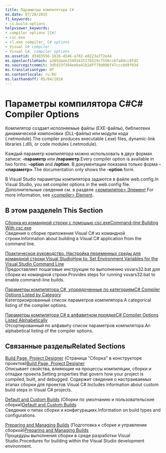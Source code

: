 ```yaml
---
title: Параметры компилятора C#
ms.date: 07/20/2015
f1_keywords:
- cs.build.options
helpviewer_keywords:
- compiler options [C#]
- csc.exe
- cl.exe compiler, C# options
- Visual C# compiler
- Visual C#, compiler options
ms.assetid: d3403556-1816-4546-a782-e8223a772e44
ms.openlocfilehash: a305daee2349341527b529c7556cc6fa84cc9fd2
ms.sourcegitcommit: 3d5d33f384eeba41b2dff79d096f47ccc8d8f03d
ms.translationtype: HT
ms.contentlocale: ru-RU
ms.lasthandoff: 05/04/2018
---
```

# <a name="c-compiler-options"></a><span data-ttu-id="93ec7-102">Параметры компилятора C#</span><span class="sxs-lookup"><span data-stu-id="93ec7-102">C# Compiler Options</span></span>
<span data-ttu-id="93ec7-103">Компилятор создает исполняемые файлы (EXE-файлы), библиотеки динамической компоновки (DLL-файлы) или модули кода (.netmodule).</span><span class="sxs-lookup"><span data-stu-id="93ec7-103">The compiler produces executable (.exe) files, dynamic-link libraries (.dll), or code modules (.netmodule).</span></span>  
  
 <span data-ttu-id="93ec7-104">Каждый параметр компилятора можно использовать в двух формах записи: **-параметр** или **/параметр**.</span><span class="sxs-lookup"><span data-stu-id="93ec7-104">Every compiler option is available in two forms: **-option** and **/option**.</span></span> <span data-ttu-id="93ec7-105">В документации показана только форма **-<параметр>**.</span><span class="sxs-lookup"><span data-stu-id="93ec7-105">The documentation only shows the **-option** form.</span></span>  
  
 <span data-ttu-id="93ec7-106">В Visual Studio параметры компилятора задаются в файле web.config.</span><span class="sxs-lookup"><span data-stu-id="93ec7-106">In Visual Studio, you set compiler options in the web.config file.</span></span> <span data-ttu-id="93ec7-107">Дополнительные сведения см. в разделе [\<компилятор> Элемент](../../../framework/configure-apps/file-schema/compiler/compiler-element.md).</span><span class="sxs-lookup"><span data-stu-id="93ec7-107">For more information, see [\<compiler> Element](../../../framework/configure-apps/file-schema/compiler/compiler-element.md).</span></span>  
  
## <a name="in-this-section"></a><span data-ttu-id="93ec7-108">В этом разделе</span><span class="sxs-lookup"><span data-stu-id="93ec7-108">In This Section</span></span>  
 [<span data-ttu-id="93ec7-109">Сборка из командной строки с помощью csc.exe</span><span class="sxs-lookup"><span data-stu-id="93ec7-109">Command-line Building With csc.exe</span></span>](../../../csharp/language-reference/compiler-options/command-line-building-with-csc-exe.md)  
 <span data-ttu-id="93ec7-110">Сведения о сборке приложения Visual C# из командной строки.</span><span class="sxs-lookup"><span data-stu-id="93ec7-110">Information about building a Visual C# application from the command line.</span></span>  
  
 [<span data-ttu-id="93ec7-111">Практическое руководство. Настройка переменных среды для командной строки Visual Studio</span><span class="sxs-lookup"><span data-stu-id="93ec7-111">How to: Set Environment Variables for the Visual Studio Command Line</span></span>](../../../csharp/language-reference/compiler-options/how-to-set-environment-variables-for-the-visual-studio-command-line.md)  
 <span data-ttu-id="93ec7-112">Предоставляет пошаговые инструкции по выполнению vsvars32.bat для сборки из командной строки.</span><span class="sxs-lookup"><span data-stu-id="93ec7-112">Provides steps for running vsvars32.bat  to enable command-line builds.</span></span>  
  
 [<span data-ttu-id="93ec7-113">Параметры компилятора C#, упорядоченные по категориям</span><span class="sxs-lookup"><span data-stu-id="93ec7-113">C# Compiler Options Listed by Category</span></span>](../../../csharp/language-reference/compiler-options/listed-by-category.md)  
 <span data-ttu-id="93ec7-114">Категоризированный список параметров компилятора.</span><span class="sxs-lookup"><span data-stu-id="93ec7-114">A categorical listing of the compiler options.</span></span>  
  
 [<span data-ttu-id="93ec7-115">Параметры компилятора C# в алфавитном порядке</span><span class="sxs-lookup"><span data-stu-id="93ec7-115">C# Compiler Options Listed Alphabetically</span></span>](../../../csharp/language-reference/compiler-options/listed-alphabetically.md)  
 <span data-ttu-id="93ec7-116">Отсортированный по алфавиту список параметров компилятора.</span><span class="sxs-lookup"><span data-stu-id="93ec7-116">An alphabetical listing of the compiler options.</span></span>  
  
## <a name="related-sections"></a><span data-ttu-id="93ec7-117">Связанные разделы</span><span class="sxs-lookup"><span data-stu-id="93ec7-117">Related Sections</span></span>  
 <span data-ttu-id="93ec7-118">[Build Page, Project Designer](/visualstudio/ide/reference/build-page-project-designer-csharp) (Страница "Сборка" в конструкторе проектов)</span><span class="sxs-lookup"><span data-stu-id="93ec7-118">[Build Page, Project Designer](/visualstudio/ide/reference/build-page-project-designer-csharp)</span></span>  
 <span data-ttu-id="93ec7-119">Описывает свойства, влияющие на процессы компиляции, сборки и отладки проекта.</span><span class="sxs-lookup"><span data-stu-id="93ec7-119">Setting properties that govern how your project is compiled, built, and debugged.</span></span> <span data-ttu-id="93ec7-120">Содержит сведения о настраиваемых этапах сборки для проектов Visual C#.</span><span class="sxs-lookup"><span data-stu-id="93ec7-120">Includes information about custom build steps in Visual C# projects.</span></span>  
  
 <span data-ttu-id="93ec7-121">[Default and Custom Builds](/visualstudio/ide/compiling-and-building-in-visual-studio) (Сборки по умолчанию и пользовательские сборки)</span><span class="sxs-lookup"><span data-stu-id="93ec7-121">[Default and Custom Builds](/visualstudio/ide/compiling-and-building-in-visual-studio)</span></span>  
 <span data-ttu-id="93ec7-122">Сведения о типах сборки и конфигурациях.</span><span class="sxs-lookup"><span data-stu-id="93ec7-122">Information on build types and configurations.</span></span>  
  
 <span data-ttu-id="93ec7-123">[Preparing and Managing Builds](/visualstudio/ide/building-and-cleaning-projects-and-solutions-in-visual-studio) (Подготовка к сборке и управление сборкой)</span><span class="sxs-lookup"><span data-stu-id="93ec7-123">[Preparing and Managing Builds](/visualstudio/ide/building-and-cleaning-projects-and-solutions-in-visual-studio)</span></span>  
 <span data-ttu-id="93ec7-124">Процедуры выполнения сборки в среде разработки Visual Studio.</span><span class="sxs-lookup"><span data-stu-id="93ec7-124">Procedures for building within the Visual Studio development environment.</span></span>
